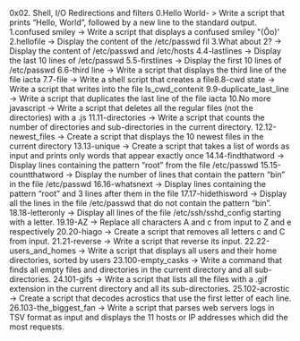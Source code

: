 0x02. Shell, I/O Redirections and filters
0.Hello World- > Write a script that prints “Hello, World”, followed by a new line to the standard output.
1.confused smiley -> Write a script that displays a confused smiley "(Ôo)'
2.hellofile -> Display the content of the /etc/passwd fil
3.What about 2? -> Display the content of /etc/passwd and /etc/hosts
4.4-lastlines -> Display the last 10 lines of /etc/passwd
5.5-firstlines -> Display the first 10 lines of /etc/passwd
6.6-third line -> Write a script that displays the third line of the file iacta
7.7-file -> Write a shell script that creates a file8.8-cwd state -> Write a script that writes into the file ls_cwd_contenit
9.9-duplicate_last_line -> Write a script that duplicates the last line of the file iacta
10.No more javascript -> Write a script that deletes all the regular files (not the directories) with a .js
11.11-directories ->  Write a script that counts the number of directories and sub-directories in the current directory.
12.12-newest_files -> Create a script that displays the 10 newest files in the current directory
13.13-unique -> Create a script that takes a list of words as input and prints only words that appear exactly once
14.14-findthatword -> Display lines containing the pattern “root” from the file /etc/passwd
15.15-countthatword -> Display the number of lines that contain the pattern “bin” in the file /etc/passwd
16.16-whatsnext -> Display lines containing the pattern “root” and 3 lines after them in the file
17.17-hidethisword -> Display all the lines in the file /etc/passwd that do not contain the pattern “bin”.
18.18-letteronly -> Display all lines of the file /etc/ssh/sshd_config starting with a letter.
19.19-AZ -> Replace all characters A and c from input to Z and e respectively
20.20-hiago -> Create a script that removes all letters c and C from input.
21.21-reverse -> Write a script that reverse its input.
22.22-users_and_homes -> Write a script that displays all users and their home directories, sorted by users
23.100-empty_casks -> Write a command that finds all empty files and directories in the current directory and all sub-directories.
24.101-gifs -> Write a script that lists all the files with a .gif extension in the current directory and all its sub-directories.
25.102-acrostic -> Create a script that decodes acrostics that use the first letter of each line.
26.103-the_biggest_fan -> Write a script that parses web servers logs in TSV format as input and displays the 11 hosts or IP addresses which did the most requests.
